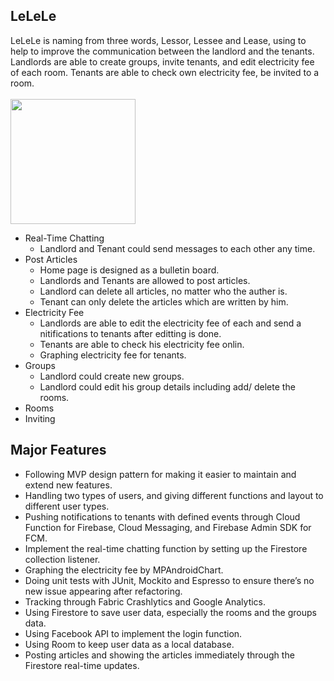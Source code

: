 ## LeLeLe
LeLeLe is naming from three words, Lessor, Lessee and Lease, using to help to improve the communication between the landlord and the tenants. Landlords are able to create groups, invite tenants, and edit electricity fee of each room. Tenants are able to check own electricity fee, be invited to a room.
<br /><br />[<img src="https://play.google.com/intl/en_us/badges/images/generic/en_badge_web_generic.png" width="200">](https://play.google.com/store/apps/details?id=com.hugh.lelele)

- Real-Time Chatting
  - Landlord and Tenant could send messages to each other any time.
- Post Articles
  - Home page is designed as a bulletin board.
  - Landlords and Tenants are allowed to post articles.
  - Landlord can delete all articles, no matter who the auther is.
  - Tenant can only delete the articles which are written by him.
- Electricity Fee
  - Landlords are able to edit the electricity fee of each and send a nitifications to tenants after editting is done.
  - Tenants are able to check his electricity fee onlin.
  - Graphing electricity fee for tenants.
- Groups
  - Landlord could create new groups.
  - Landlord could edit his group details including add/ delete the rooms.
- Rooms
- Inviting

## Major Features
-	Following MVP design pattern for making it easier to maintain and extend new features.
-	Handling two types of users, and giving different functions and layout to different user types.
-	Pushing notifications to tenants with defined events through Cloud Function for Firebase, Cloud Messaging, and Firebase Admin SDK for FCM.
-	Implement the real-time chatting function by setting up the Firestore collection listener.
-	Graphing the electricity fee by MPAndroidChart.
-	Doing unit tests with JUnit, Mockito and Espresso to ensure there’s no new issue appearing after refactoring.
-	Tracking through Fabric Crashlytics and Google Analytics.
-	Using Firestore to save user data, especially the rooms and the groups data.
-	Using Facebook API to implement the login function.
-	Using Room to keep user data as a local database.
-	Posting articles and showing the articles immediately through the Firestore real-time updates.
